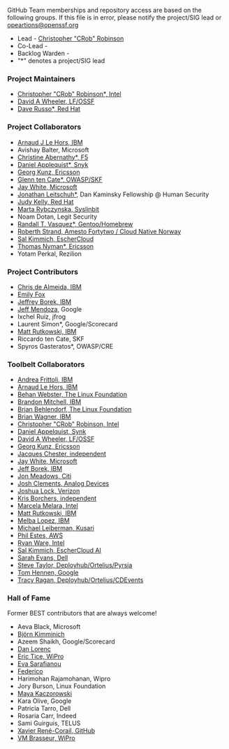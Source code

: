 GitHub Team memberships and repository access are based on the following groups. If this file is in error, please notify the project/SIG lead or opeartions@openssf.org

- Lead - [Christopher "CRob" Robinson](https://github.com/SecurityCRob)
- Co-Lead -
- Backlog Warden - 
- "*" denotes a project/SIG lead

### Project Maintainers
- [Christopher "CRob" Robinson*, Intel](https://github.com/SecurityCRob)
- [David A Wheeler, LF/OSSF](https://github.com/david-a-wheeler)
- [Dave Russo*, Red Hat](https://github.com/drusso-rh)

### Project Collaborators
- [Arnaud J Le Hors, IBM](https://github.com/lehors)
- Avishay Balter, Microsoft
- [Christine Abernathy*, F5](https://github.com/caabernathy)
- [Daniel Applequist*, Snyk](https://github.com/Torgo)
- [Georg Kunz, Ericsson](https://github.com/gkunz)
- [Glenn ten Cate*, OWASP/SKF](https://github.com/)
- [Jay White, Microsoft](https://github.com/camaleon2016)
- [Jonathan Leitschuh*](https://github.com/JLLeitschuh), Dan Kaminsky Fellowship @ Human Security
- [Judy Kelly, Red Hat](https://github.com/judyobrienie)
- [Marta Rybczynska, Syslinbit](https://github.com/mrybczyn)
- Noam Dotan, Legit Security
- [Randall T. Vasquez*, Gentoo/Homebrew](https://github.com/ran-dall)
- [Roberth Strand, Amesto Fortytwo / Cloud Native Norway](https://github.com/roberthstrand)
- [Sal Kimmich, EscherCloud](https://github.com/salkimmich)
- [Thomas Nyman*, Ericsson](https://github.com/thomasnyman)
- Yotam Perkal, Rezilion

### Project Contributors
- [Chris de Almeida, IBM](https://github.com/ctcpip)
- [Emily Fox](https://github.com/TheFoxAtWork)
- [Jeffrey Borek, IBM](https://github.com/jtborek)
- [Jeff Mendoza](https://github.com/jeffmendoza), Google
- Ixchel Ruiz, jfrog
- Laurent Simon*, Google/Scorecard
- [Matt Rutkowski, IBM](https://github.com/mrutkows)
- Riccardo ten Cate, SKF
- Spyros Gasteratos*, OWASP/CRE

### Toolbelt Collaborators
- [Andrea Frittoli, IBM](https://github.com/afrittoli)
- [Arnaud Le Hors, IBM](https://github.com/lehors)
- [Behan Webster, The Linux Foundation](https://github.com/behanw)
- [Brandon Mitchell, IBM](https://github.com/sudo-bmitch)
- [Brian Behlendorf, The Linux Foundation](https://github.com/brianbehlendorf)
- [Brian Wagner, IBM](https://github.com/wags007)
- [Christopher "CRob" Robinson, Intel](https://github.com/SecurityCRob)
- [Daniel Appelquist, Synk](https://github.com/Torgo)
- [David A Wheeler, LF/OSSF](https://github.com/david-a-wheeler)
- [Georg Kunz, Ericsson](https://github.com/gkunz)
- [Jacques Chester, independent](https://github.com/jchester)
- [Jay White, Microsoft](https://github.com/camaleon2016)
- [Jeff Borek, IBM](https://github.com/jtborek)
- [Jon Meadows, Citi](https://github.com/jonmuk)
- [Josh Clements, Analog Devices](https://github.com/joshclements-adi)
- [Joshua Lock, Verizon](https://github.com/joshuagl)
- [Kris Borchers, independent](https://github.com/kborchers)
- [Marcela Melara, Intel](https://github.com/marcelamelara)
- [Matt Rutkowski, IBM](https://github.com/mrutkows)
- [Melba Lopez, IBM](https://github.com/melba-lopez)
- [Michael Leiberman, Kusari](https://github.com/mlieberman85)
- [Phil Estes, AWS](https://github.com/estesp)
- [Ryan Ware, Intel](https://github.com/ware)
- [Sal Kimmich, EscherCloud AI](https://github.com/salkimmich)
- [Sarah Evans, Dell](https://github.com/sevansdell)
- [Steve Taylor, Deployhub/Ortelius/Pyrsia](https://github.com/novosmt)
- [Tom Hennen, Google](https://github.com/TomHennen)
- [Tracy Ragan, Deployhub/Ortelius/CDEvents](https://github.com/TracyRagan)

### Hall of Fame
Former BEST contributors that are always welcome!
- Aeva Black, Microsoft
- [Björn Kimminich](https://github.com/orgs/ossf/people/bkimminich) 
- Azeem Shaikh, Google/Scorecard
- [Dan Lorenc](https://github.com/orgs/ossf/people/dlorenc)
- [Eric Tice, WiPro](https://github.com/)
- [Eva Sarafianou](https://github.com/orgs/ossf/people/esarafianou) 
- [Federico](https://github.com/orgs/ossf/people/rhaidiz) 
- Harimohan Rajamohanan, Wipro
- Jory Burson, Linux Foundation
- [Maya Kaczorowski](https://github.com/orgs/ossf/people/mayakacz) 
- Kara Olive, Google
- Patricia Tarro, Dell
- Rosaria Carr, Indeed
- Sami Guirguis, TELUS
- [Xavier René-Corail, GitHub](https://github.com/xcorail)
- [VM Brasseur, WiPro](https://github.com/)
